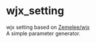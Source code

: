 # wjx_setting   
wjx setting based on [Zemelee/wjx](https://github.com/Zemelee/wjx) <br>A simple parameter generator.




